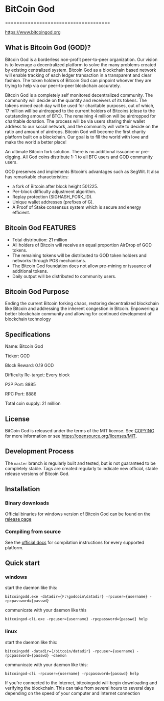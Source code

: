 # ﻿﻿﻿﻿﻿﻿﻿﻿﻿﻿﻿﻿﻿﻿﻿BitCoin ﻿﻿﻿﻿﻿﻿﻿﻿﻿﻿﻿God=====================================https://www.bitcoingod.org## What is Bitcoin God (GOD)?Bitcoin God is a borderless non-profit peer-to-peer organization. Our vision is to leverage a decentralized platform to solve the many problems created by existing centralized system. Bitcoin God as a blockchain based network will enable tracking of each ledger transaction in a transparent and clear fashion. The token holders of Bitcoin God can pinpoint whoever they are trying to help via our peer-to-peer blockchain accurately.Bitcoin God is a completely self monitored decentralized community. The community will decide on the quantity and receivers of its tokens. The tokens mined each day will be used for charitable purposes, out of which, 17 million will be airdropped to the current holders of Bitcoins (close to the outstanding amount of BTC). The remaining 4 million will be airdropped for charitable donation. The process will be via users sharing their wallet address to our social network, and the community will vote to decide on the ratio and amount of airdrops. Bitcoin God will become the first charity platform built on a blockchain. Our goal is to fill the world with love and make the world a better place!An ultimate Bitcoin fork solution. There is no additional issuance or pre-digging. All God coins distribute 1: 1 to all BTC users and GOD community users. GOD preserves and implements Bitcoin’s advantages such as SegWit. It also has remarkable characteristics:- a fork of Bitcoin after block height 501225.- Per-block difficulty adjustment algorithm.- Replay protection (SIGHASH_FORK_ID).- Unique wallet addresses (prefixes of G).- A Proof of Stake consensus system which is secure and energy efficient.## Bitcoin God FEATURES
- Total distribution: 21 million- All holders of Bitcoin will receive an equal proportion AirDrop of GOD tokens.- The remaining tokens will be distributed to GOD token holders and networks through POS mechanisms.- The Bitcoin God foundation does not allow pre-mining or issuance of additional tokens.- Daily output will be distributed to community users.## Bitcoin God PurposeEnding the current Bitcoin forking chaos, restoring decentralized blockchain like Bitcoin and addressing the inherent congestion in Bitcoin. Enpowering a better blockchain community and allowing for continued development of blockchain technology## Specifications
Name: Bitcoin GodTicker: GODBlock Reward: 0.19 GODDifficulty Re-target: Every blockP2P Port: 8885RPC Port: 8886Total coin supply: 21 million## LicenseBitCoin God is released under the terms of the MIT license. See [COPYING](COPYING) for moreinformation or see https://opensource.org/licenses/MIT. ## Development ProcessThe `master` branch is regularly built and tested, but is not guaranteed to becompletely stable. Tags are createdregularly to indicate new official, stable release versions of Bitcoin God.## Installation### Binary downloadsOfficial binaries for windows version of Bitcoin God can be found on the [release page](https://github.com/tokengod/godcoind/releases/download/v1.0/godcoind__x86_v0.1.zip) ### Compiling from sourceSee the [official docs](https://github.com/tokengod/godcoind/blob/master/INSTALL.md) for compilation instructions for every supported platform.## Quick start### windows start the daemon like this:```bitcoingodd.exe -datadir={F:\godcoin\datadir} -rpcuser={username} -rpcpassword={passwd}```communicate with your daemon like this```bitcoingod-cli.exe -rpcuser={username} -rpcpassword={passwd} help ```### linuxstart the daemon like this:```bitcoingodd -datadir={/bitcoin/datadir} -rpcuser={username} -rpcpassword={passwd} -daemon ```communicate with your daemon like this:```bitcoingod-cli -rpcuser={username} -rpcpassword={passwd} help ``` If you're connected to the Internet, bitcoingodd will begin downloading and verifyingthe blockchain. This can take from several hours to several days depending on the speed of your computer and Internet connection